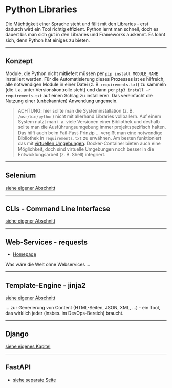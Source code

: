 # Python Libraries

Die Mächtigkeit einer Sprache steht und fällt mit den Libraries - erst dadurch wird ein Tool richtig effizient. Python lernt man schnell, doch es dauert bis man sich gut in den Libraries und Frameworks auskennt. Es lohnt sich, denn Python hat einiges zu bieten.

---

## Konzept

Module, die Python nicht mitliefert müssen per `pip install MODULE_NAME` installiert werden. Für die Automatisierung dieses Prozesses ist es hilfreich, alle notwendigen Module in einer Datei (z. B. `requirements.txt`) zu sammeln (die i. a. unter Versionskontrolle steht) und dann per `pip3 install -r requirements.txt` auf einen Schlag zu installieren. Das vereinfacht die Nutzung einer (unbekannten) Anwendung ungemein.

> ACHTUNG: hier sollte man die Systeminstallation (z. B. `/usr/bin/python`) nicht mit allerhand Libraries vollballern. Auf einem System nutzt man i. a. viele Versionen einer Bibliothek und deshalb sollte man die Ausführungsumgebung immer projektspezifisch halten. Das hilft auch beim Fail-Fast-Prinzip ... vergißt man eine notwendige Bibliothek in `requirements.txt` zu erwähnen. Am besten funktioniert das mit [virtuellen Umgebungen](python.md). Docker-Container bieten auch eine Möglichkeit, doch sind virtuelle Umgebungen noch besser in die Entwicklungsarbeit (z. B. Shell) integriert.

---

## Selenium

[siehe eigener Abschnitt](python-selenium.md)

---

## CLIs - Command Line Interfacse

[siehe eigener Abschnitt](cli.md)

---

## Web-Services - requests

* [Homepage](https://docs.python-requests.org/en/master/)

Was wäre die Welt ohne Webservices ...

---

## Template-Engine - jinja2

[siehe eigener Abschnitt](jinja2.md)

... zur Generierung von Content (HTML-Seiten, JSON, XML, ...) - ein Tool, das wirklich jeder (insbes. im DevOps-Bereich) braucht.

---

## Django

[siehe eigenes Kapitel](django.md)

---

## FastAPI

* [siehe separate Seite](fastapi.md)

